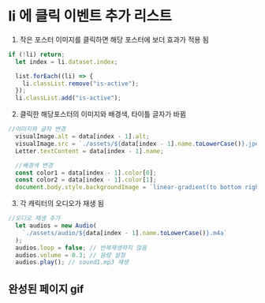 # li 에 클릭 이벤트 추가 리스트
1. 작은 포스터 이미지를 클릭하면 해당 포스터에 보더 효과가 적용 됨
```js
if (!li) return;
  let index = li.dataset.index;

  list.forEach((li) => {
    li.classList.remove("is-active");
  });
  li.classList.add("is-active");
```
2. 클릭한 해당포스터의 이미지와 배경색, 타이틀 글자가 바뀜

```js
//이미지와 글자 변경
  visualImage.alt = data[index - 1].alt;
  visualImage.src = `./assets/${data[index - 1].name.toLowerCase()}.jpeg`;
  Letter.textContent = data[index - 1].name;

  //배경색 변경
  const color1 = data[index - 1].color[0];
  const color2 = data[index - 1].color[1];
  document.body.style.backgroundImage = `linear-gradient(to bottom right, ${color1}, ${color2})`;

```
3. 각 캐릭터의 오디오가 재생 됨 

```js
//오디오 재생 추가
  let audios = new Audio(
    `./assets/audio/${data[index - 1].name.toLowerCase()}.m4a`
  );
  audios.loop = false; // 반복재생하지 않음
  audios.volume = 0.3; // 음량 설정
  audios.play(); // sound1.mp3 재생
```


## 완성된 페이지 gif